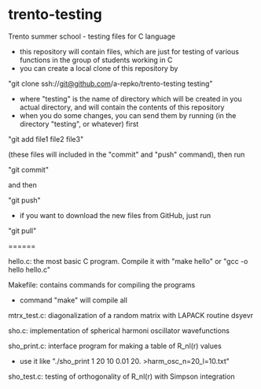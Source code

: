 trento-testing
======

Trento summer school - testing files for C language
- this repository will contain files, which are just for testing of various functions in the group of students working in C
- you can create a local clone of this repository by

"git clone ssh://git@github.com/a-repko/trento-testing testing"

- where "testing" is the name of directory which will be created in you actual directory, and will contain the contents of this repository
- when you do some changes, you can send them by running (in the directory "testing", or whatever) first

"git add file1 file2 file3"

(these files will included in the "commit" and "push" command), then run

"git commit"

and then

"git push"

- if you want to download the new files from GitHub, just run

"git pull"

======

hello.c: the most basic C program. Compile it with
  "make hello"
or
  "gcc -o hello hello.c"

Makefile: contains commands for compiling the programs
- command "make" will compile all

mtrx_test.c: diagonalization of a random matrix with LAPACK routine dsyevr

sho.c: implementation of spherical harmoni oscillator wavefunctions

sho_print.c: interface program for making a table of R_nl(r) values
- use it like "./sho_print 1 20 10 0.01 20. >harm_osc_n=20_l=10.txt"

sho_test.c: testing of orthogonality of R_nl(r) with Simpson integration
